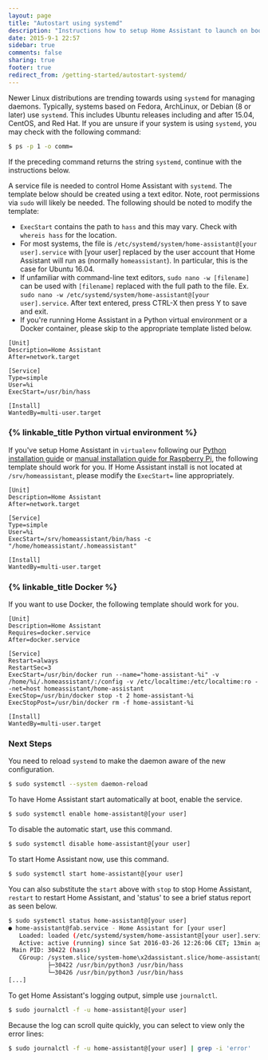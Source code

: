```yaml
---
layout: page
title: "Autostart using systemd"
description: "Instructions how to setup Home Assistant to launch on boot using systemd."
date: 2015-9-1 22:57
sidebar: true
comments: false
sharing: true
footer: true
redirect_from: /getting-started/autostart-systemd/
---
```


Newer Linux distributions are trending towards using `systemd` for managing daemons. Typically, systems based on Fedora, ArchLinux, or Debian (8 or later) use `systemd`. This includes Ubuntu releases including and after 15.04, CentOS, and Red Hat. If you are unsure if your system is using `systemd`, you may check with the following command:

```bash
$ ps -p 1 -o comm=
```

If the preceding command returns the string `systemd`, continue with the instructions below.

A service file is needed to control Home Assistant with `systemd`. The template below should be created using a text editor. Note, root permissions via `sudo` will likely be needed. The following should be noted to modify the template:

- `ExecStart` contains the path to `hass` and this may vary. Check with `whereis hass` for the location.
- For most systems, the file is `/etc/systemd/system/home-assistant@[your user].service` with [your user] replaced by the user account that Home Assistant will run as (normally `homeassistant`).  In particular, this is the case for Ubuntu 16.04. 
- If unfamiliar with command-line text editors, `sudo nano -w [filename]` can be used with `[filename]` replaced with the full path to the file.  Ex. `sudo nano -w /etc/systemd/system/home-assistant@[your user].service`.  After text entered, press CTRL-X then press Y to save and exit.
- If you're running Home Assistant in a Python virtual environment or a Docker container, please skip to the appropriate template listed below.

```
[Unit]
Description=Home Assistant
After=network.target

[Service]
Type=simple
User=%i
ExecStart=/usr/bin/hass

[Install]
WantedBy=multi-user.target
```

### {% linkable_title Python virtual environment %}

If you've setup Home Assistant in `virtualenv` following our [Python installation guide](https://home-assistant.io/getting-started/installation-virtualenv/) or [manual installation guide for Raspberry Pi](https://home-assistant.io/getting-started/installation-raspberry-pi/), the following template should work for you. If Home Assistant install is not located at `/srv/homeassistant`, please modify the `ExecStart=` line appropriately.

```
[Unit]
Description=Home Assistant
After=network.target

[Service]
Type=simple
User=%i
ExecStart=/srv/homeassistant/bin/hass -c "/home/homeassistant/.homeassistant"

[Install]
WantedBy=multi-user.target
```

### {% linkable_title Docker %}

If you want to use Docker, the following template should work for you.

```
[Unit]
Description=Home Assistant
Requires=docker.service
After=docker.service

[Service]
Restart=always
RestartSec=3
ExecStart=/usr/bin/docker run --name="home-assistant-%i" -v /home/%i/.homeassistant/:/config -v /etc/localtime:/etc/localtime:ro --net=host homeassistant/home-assistant
ExecStop=/usr/bin/docker stop -t 2 home-assistant-%i
ExecStopPost=/usr/bin/docker rm -f home-assistant-%i

[Install]
WantedBy=multi-user.target
```

### Next Steps

You need to reload `systemd` to make the daemon aware of the new configuration. 

```bash
$ sudo systemctl --system daemon-reload
```

To have Home Assistant start automatically at boot, enable the service.

```bash
$ sudo systemctl enable home-assistant@[your user]
```

To disable the automatic start, use this command.

```bash
$ sudo systemctl disable home-assistant@[your user]
```

To start Home Assistant now, use this command.
```bash
$ sudo systemctl start home-assistant@[your user]
```

You can also substitute the `start` above with `stop` to stop Home Assistant, `restart` to restart Home Assistant, and 'status' to see a brief status report as seen below.

```bash
$ sudo systemctl status home-assistant@[your user]
● home-assistant@fab.service - Home Assistant for [your user]
   Loaded: loaded (/etc/systemd/system/home-assistant@[your user].service; enabled; vendor preset: disabled)
   Active: active (running) since Sat 2016-03-26 12:26:06 CET; 13min ago
 Main PID: 30422 (hass)
   CGroup: /system.slice/system-home\x2dassistant.slice/home-assistant@[your user].service
           ├─30422 /usr/bin/python3 /usr/bin/hass
           └─30426 /usr/bin/python3 /usr/bin/hass
[...]
```

To get Home Assistant's logging output, simple use `journalctl`.

```bash
$ sudo journalctl -f -u home-assistant@[your user]
```

Because the log can scroll quite quickly, you can select to view only the error lines:
```bash
$ sudo journalctl -f -u home-assistant@[your user] | grep -i 'error'
```
